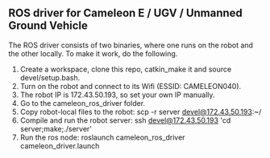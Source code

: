 ## ROS driver for Cameleon E / UGV / Unmanned Ground Vehicle

The ROS driver consists of two binaries, where one runs on the robot and the other locally.
To make it work, do the following.

1. Create a workspace, clone this repo, catkin_make it and source devel/setup.bash.
1. Turn on the robot and connect to its Wifi (ESSID: CAMELEON040).
1. The robot IP is 172.43.50.193, so set your own IP manually.
1. Go to the cameleon_ros_driver folder.
1. Copy robot-local files to the robot: scp -r server devel@172.43.50.193:~/
1. Compile and run the robot server: ssh devel@172.43.50.193 'cd server;make;./server'
1. Run the ros node: roslaunch cameleon_ros_driver cameleon_driver.launch
